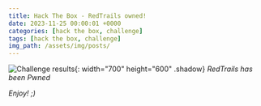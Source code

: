 ```yaml
---
title: Hack The Box - RedTrails owned!
date: 2023-11-25 00:00:01 +0000
categories: [hack the box, challenge]
tags: [hack the box, challenge]
img_path: /assets/img/posts/
---
```


![Challenge results](owned-redtrails.png){: width="700" height="600" .shadow}
_RedTrails has been Pwned_

_Enjoy! ;)_
